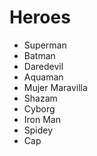 # Heroes

* Superman
* Batman
* Daredevil
* Aquaman
* Mujer Maravilla
* Shazam
* Cyborg
* Iron Man
* Spidey
* Cap
